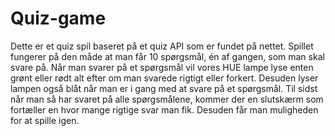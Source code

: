 # Quiz-game

Dette er et quiz spil baseret på et quiz API som er fundet på nettet. Spillet fungerer på den måde at man får 10 spørgsmål, én af gangen, som man skal svare på. Når man svarer på et spørgsmål vil vores HUE lampe lyse enten grønt eller rødt alt efter om man svarede rigtigt eller forkert. Desuden lyser lampen også blåt når man er i gang med at svare på et spørgsmål. Til sidst når man så har svaret på alle spørgsmålene, kommer der en slutskærm som fortæller en hvor mange rigtige svar man fik. Desuden får man muligheden for at spille igen.
